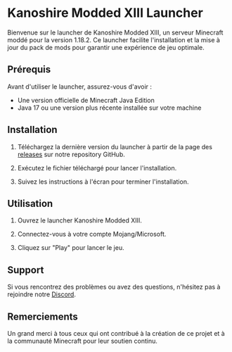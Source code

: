 # Kanoshire Modded XIII Launcher

Bienvenue sur le launcher de Kanoshire Modded XIII, un serveur Minecraft moddé pour la version 1.18.2. Ce launcher facilite l'installation et la mise à jour du pack de mods pour garantir une expérience de jeu optimale.

## Prérequis

Avant d'utiliser le launcher, assurez-vous d'avoir :

- Une version officielle de Minecraft Java Edition
- Java 17 ou une version plus récente installée sur votre machine

## Installation

1. Téléchargez la dernière version du launcher à partir de la page des [releases](https://github.com/Zaphkiel-Ivanovna/Kanoshire-Modde-Releases/releases) sur notre repository GitHub.

2. Exécutez le fichier téléchargé pour lancer l'installation.

3. Suivez les instructions à l'écran pour terminer l'installation.

## Utilisation

1. Ouvrez le launcher Kanoshire Modded XIII.

2. Connectez-vous à votre compte Mojang/Microsoft.

3. Cliquez sur "Play" pour lancer le jeu.

## Support

Si vous rencontrez des problèmes ou avez des questions, n'hésitez pas à rejoindre notre [Discord](https://discord.gg/rasCEyDwff).

## Remerciements

Un grand merci à tous ceux qui ont contribué à la création de ce projet et à la communauté Minecraft pour leur soutien continu.
